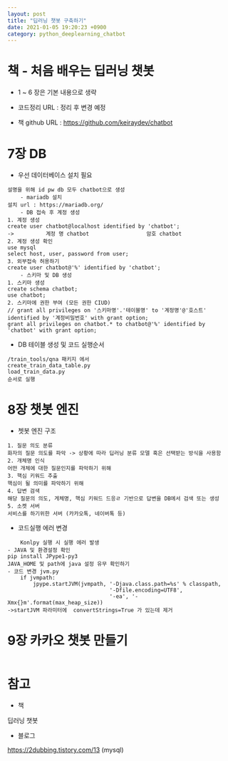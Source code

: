 ```yaml
---
layout: post
title: "딥러닝 챗봇 구축하기"
date: 2021-01-05 19:20:23 +0900
category: python_deeplearning_chatbot
---
```

 
# 책 - 처음 배우는 딥러닝 챗봇

- 1 ~ 6 장은 기본 내용으로 생략

- 코드정리 URL :  정리 후 변경 예정

- 책 github URL : https://github.com/keiraydev/chatbot

# 7장 DB

- 우선 데이터베이스 설치 필요 

```
설명을 위해 id pw db 모두 chatbot으로 생성
	- mariadb 설치
설치 url : https://mariadb.org/
	- DB 접속 후 계정 생성
1. 계정 생성
create user chatbot@localhost identified by 'chatbot';
->          계정 명 chatbot                  암호 chatbot
2. 계정 생성 확인
use mysql
select host, user, password from user;
3. 외부접속 허용하기
create user chatbot@'%' identified by 'chatbot';
	- 스키마 및 DB 생성
1. 스키마 생성
create schema chatbot;
use chatbot;
2. 스키마에 권한 부여 (모든 권한 CIUD)
// grant all privileges on '스키마명'.'테이블명' to '계정명'@'호스트' identified by '계정비밀번호' with grant option;
grant all privileges on chatbot.* to chatbot@'%' identified by 'chatbot' with grant option;
```



- DB 테이블 생성 및 코드 실행순서

```
/train_tools/qna 패키지 에서
create_train_data_table.py
load_train_data.py
순서로 실행
```



# 8장 챗봇 엔진



- 쳇봇 엔진 구조

```
1. 질문 의도 분류
화자의 질문 의도를 파악 -> 상황에 따라 딥러닝 분류 모델 혹은 선택받는 방식을 사용함
2. 개체명 인식
어떤 개체에 대한 질문인지를 파악하기 위해 
3. 핵심 키워드 추출
핵심이 될 의미를 파악하기 위해
4. 답변 검색
해당 질문의 의도, 게체명, 핵심 키워드 드응ㄹ 기반으로 답변을 DB에서 검색 또는 생성
5. 소켓 서버
서비스를 하기위한 서버 (카카오톡, 네이버톡 등)
```

- 코드실행 에러 변경

```
	Konlpy 실행 시 실행 에러 발생 
- JAVA 및 환경설정 확인
pip install JPype1-py3
JAVA_HOME 및 path에 java 설정 유무 확인하기
- 코드 변경 jvm.py
    if jvmpath:
        jpype.startJVM(jvmpath, '-Djava.class.path=%s' % classpath,
                                '-Dfile.encoding=UTF8',
                                '-ea', '-Xmx{}m'.format(max_heap_size))
->startJVM 파라미터에  convertStrings=True 가 있는데 제거                                
```

# 9장 카카오 챗봇 만들기

```
```






# 참고

- 책 

딥러닝 챗봇

- 블로그

https://2dubbing.tistory.com/13  (mysql)